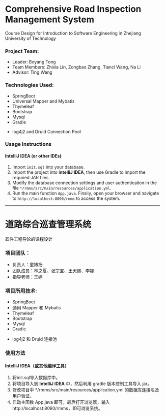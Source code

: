 # Comprehensive Road Inspection Management System

Course Design for Introduction to Software Engineering in Zhejiang University of Technology

### Project Team:

- Leader: Boyang Tong
- Team Members: Zhixia Lin, Zongbao Zhang, Tianci Wang, Na Li
- Advisor: Ting Wang

### Technologies Used:

- SpringBoot
- Universal Mapper and Mybatis
- Thymeleaf
- Bootstrap
- Mysql
- Gradle

* log4j2 and Druid Connection Pool

### Usage Instructions

#### IntelliJ IDEA (or other IDEs)

1. Import `init.sql` into your database.
2. Import the project into **IntelliJ IDEA**, then use Gradle to import the required JAR files.
3. Modify the database connection settings and user authentication in the file `*/rmms/src/main/resources/application.yml`.
4. Run the main function `App.java`. Finally, open your browser and navigate to `http://localhost:8090/rmms` to access the system.

---


# 道路综合巡查管理系统
软件工程导论的课程设计

### 项目团队：

- 负责人：童博扬
- 团队成员：林之夏、张宗宝、王天赐、李娜
- 指导老师：王婷

#### 

### 项目所用技术:

- SpringBoot
- 通用 Mapper 和 Mybatis
- Thymeleaf
- Bootstrap
- Mysql
- Gradle

* log4j2 和 Druid 连接池



###  使用方法

#### IntelliJ IDEA（或其他编译工具）

1. 将init.sql导入数据库中。
2. 将项目导入到 **IntelliJ IDEA** 中，然后利用 gradle 版本控制工具导入 jar。
3. 修改项目中 */rmms/src/main/resources/application.yml 的数据库连接名及用户验证。
4. 启动主函数 App.java 即可。最后打开浏览器，输入 http://localhost:8090/rmms，即可浏览系统。

